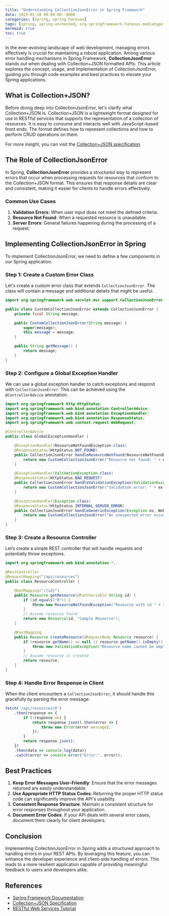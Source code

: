 ```yaml
---
title: "Understanding CollectionJsonError in Spring Framework"
date: 2025-01-18 09:00:00 -0000
categories: [Spring, spring-hateoas]
tags: [spring, spring-unchecked, org.springframework.hateoas.mediatype.collectionjson]
mermaid: true
toc: true
---
```



In the ever-evolving landscape of web development, managing errors effectively is crucial for maintaining a robust application. Among various error handling mechanisms in Spring Framework, **CollectionJsonError** stands out when dealing with Collection+JSON formatted APIs. This article explores the concept, usage, and implementation of CollectionJsonError, guiding you through code examples and best practices to elevate your Spring applications.

## What is Collection+JSON?

Before diving deep into CollectionJsonError, let's clarify what Collection+JSON is. Collection+JSON is a lightweight format designed for use in RESTful services that supports the representation of a collection of resources. It is easy to consume and interacts well with JavaScript-based front ends. The format defines how to represent collections and how to perform CRUD operations on them.

For more insight, you can visit the [Collection+JSON specification](http://amundsen.com/media-types/collection+json/).

## The Role of CollectionJsonError

In Spring, **CollectionJsonError** provides a structured way to represent errors that occur when processing requests for resources that conform to the Collection+JSON format. This ensures that response details are clear and consistent, making it easier for clients to handle errors effectively.

### Common Use Cases

1. **Validation Errors**: When user input does not meet the defined criteria.
2. **Resource Not Found**: When a requested resource is unavailable.
3. **Server Errors**: General failures happening during the processing of a request.

## Implementing CollectionJsonError in Spring

To implement CollectionJsonError, we need to define a few components in our Spring application.

### Step 1: Create a Custom Error Class

Let's create a custom error class that extends `CollectionJsonError`. The class will contain a message and additional details that might be useful.

```java
import org.springframework.web.servlet.mvc.support.CollectionJsonError;

public class CustomCollectionJsonError extends CollectionJsonError {
    private final String message;

    public CustomCollectionJsonError(String message) {
        super(message);
        this.message = message;
    }

    public String getMessage() {
        return message;
    }
}
```

### Step 2: Configure a Global Exception Handler

We can use a global exception handler to catch exceptions and respond with `CollectionJsonError`. This can be achieved using the `@ControllerAdvice` annotation.

```java
import org.springframework.http.HttpStatus;
import org.springframework.web.bind.annotation.ControllerAdvice;
import org.springframework.web.bind.annotation.ExceptionHandler;
import org.springframework.web.bind.annotation.ResponseStatus;
import org.springframework.web.context.request.WebRequest;

@ControllerAdvice
public class GlobalExceptionHandler {

    @ExceptionHandler(ResourceNotFoundException.class)
    @ResponseStatus(HttpStatus.NOT_FOUND)
    public CollectionJsonError handleResourceNotFound(ResourceNotFoundException ex, WebRequest request) {
        return new CustomCollectionJsonError("Resource not found: " + ex.getMessage());
    }

    @ExceptionHandler(ValidationException.class)
    @ResponseStatus(HttpStatus.BAD_REQUEST)
    public CollectionJsonError handleValidationException(ValidationException ex, WebRequest request) {
        return new CustomCollectionJsonError("Validation error: " + ex.getMessage());
    }

    @ExceptionHandler(Exception.class)
    @ResponseStatus(HttpStatus.INTERNAL_SERVER_ERROR)
    public CollectionJsonError handleGenericException(Exception ex, WebRequest request) {
        return new CustomCollectionJsonError("An unexpected error occurred: " + ex.getMessage());
    }
}
```

### Step 3: Create a Resource Controller

Let’s create a simple REST controller that will handle requests and potentially throw exceptions.

```java
import org.springframework.web.bind.annotation.*;

@RestController
@RequestMapping("/api/resources")
public class ResourceController {

    @GetMapping("/{id}")
    public Resource getResource(@PathVariable String id) {
        if (id.equals("0")) {
            throw new ResourceNotFoundException("Resource with id " + id + " not found");
        }
        // Assume resource found
        return new Resource(id, "Sample Resource");
    }

    @PostMapping
    public Resource createResource(@RequestBody Resource resource) {
        if (resource.getName() == null || resource.getName().isEmpty()) {
            throw new ValidationException("Resource name cannot be empty");
        }
        // Assume resource is created
        return resource;
    }
}
```

### Step 4: Handle Error Response in Client

When the client encounters a `CollectionJsonError`, it should handle this gracefully by parsing the error message:

```javascript
fetch('/api/resources/0')
    .then(response => {
        if (!response.ok) {
            return response.json().then(error => {
                throw new Error(error.message);
            });
        }
        return response.json();
    })
    .then(data => console.log(data))
    .catch(error => console.error("Error:", error));
```

## Best Practices

1. **Keep Error Messages User-Friendly**: Ensure that the error messages returned are easily understandable.
2. **Use Appropriate HTTP Status Codes**: Returning the proper HTTP status code can significantly improve the API's usability.
3. **Consistent Response Structure**: Maintain a consistent structure for error responses throughout your application.
4. **Document Error Codes**: If your API deals with several error cases, document them clearly for client developers.

## Conclusion

Implementing CollectionJsonError in Spring adds a structured approach to handling errors in your REST APIs. By leveraging this feature, you can enhance the developer experience and client-side handling of errors. This leads to a more resilient application capable of providing meaningful feedback to users and developers alike.

## References

- [Spring Framework Documentation](https://docs.spring.io/spring-framework/docs/current/reference/html/web.html#mvc)
- [Collection+JSON Specification](http://amundsen.com/media-types/collection+json/)
- [RESTful Web Services Tutorial](https://spring.io/guides/tutorials/rest-with-spring-series/)